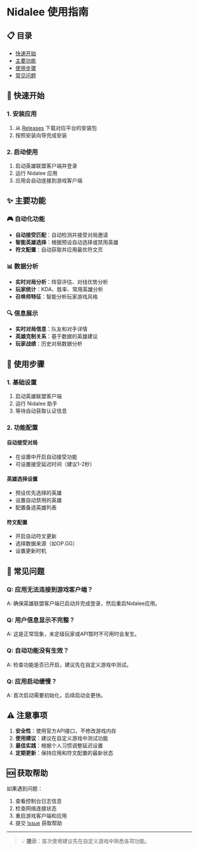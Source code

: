 # Nidalee 使用指南

## 📋 目录

- [快速开始](#快速开始)
- [主要功能](#主要功能)
- [使用步骤](#使用步骤)
- [常见问题](#常见问题)

## 🚀 快速开始

### 1. 安装应用
1. 从 [Releases](../../releases) 下载对应平台的安装包
2. 按照安装向导完成安装

### 2. 启动使用
1. 启动英雄联盟客户端并登录
2. 运行 Nidalee 应用
3. 应用会自动连接到游戏客户端

## ✨ 主要功能

### 🎮 自动化功能
- **自动接受匹配**：自动检测并接受对局邀请
- **智能英雄选择**：根据预设自动选择或禁用英雄
- **符文配置**：自动获取并应用最优符文页

### 📊 数据分析
- **实时对局分析**：阵容评估、对线优势分析
- **玩家统计**：KDA、胜率、常用英雄分析
- **召唤师特征**：智能分析玩家游戏风格

### 🔍 信息展示
- **实时对局信息**：队友和对手详情
- **英雄克制关系**：基于数据的英雄建议
- **玩家战绩**：历史对局数据分析

## 📝 使用步骤

### 1. 基础设置

1. 启动英雄联盟客户端
2. 运行 Nidalee 助手
3. 等待自动获取认证信息

### 2. 功能配置

#### 自动接受对局
- 在设置中开启自动接受功能
- 可设置接受延迟时间（建议1-2秒）

#### 英雄选择设置
- 预设优先选择的英雄
- 设置自动禁用的英雄
- 配置备选英雄列表

#### 符文配置
- 开启自动符文更新
- 选择数据来源（如OP.GG）
- 设置更新时机

## 🔧 常见问题

### Q: 应用无法连接到游戏客户端？
A: 确保英雄联盟客户端已启动并完成登录，然后重启Nidalee应用。

### Q: 用户信息显示不完整？
A: 这是正常现象，未定级玩家或API暂时不可用时会发生。

### Q: 自动功能没有生效？
A: 检查功能是否已开启，建议先在自定义游戏中测试。

### Q: 应用启动缓慢？
A: 首次启动需要初始化，后续启动会更快。

## ⚠️ 注意事项

1. **安全性**：使用官方API接口，不修改游戏内存
2. **使用建议**：建议在自定义游戏中测试功能
3. **最佳实践**：根据个人习惯调整延迟设置
4. **定期更新**：保持应用和符文配置的最新状态

## 🆘 获取帮助

如果遇到问题：
1. 查看控制台日志信息
2. 检查网络连接状态
3. 重启游戏客户端和应用
4. 提交 [Issue](../../issues) 获取帮助

---

> 💡 **提示**：首次使用建议先在自定义游戏中熟悉各项功能。
